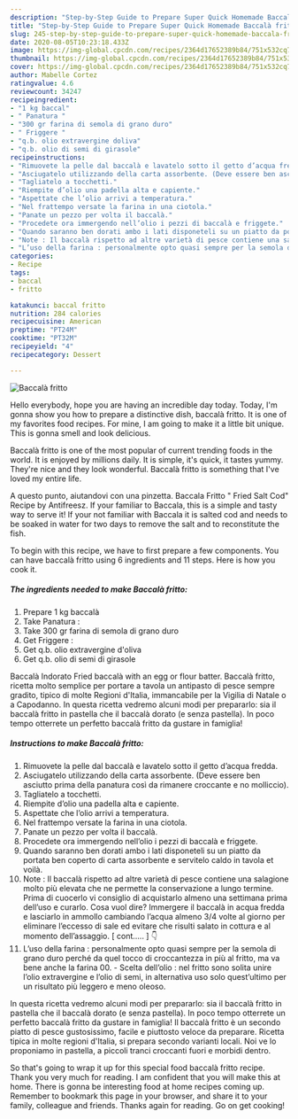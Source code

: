 ```yaml
---
description: "Step-by-Step Guide to Prepare Super Quick Homemade Baccalà fritto"
title: "Step-by-Step Guide to Prepare Super Quick Homemade Baccalà fritto"
slug: 245-step-by-step-guide-to-prepare-super-quick-homemade-baccala-fritto
date: 2020-08-05T10:23:18.433Z
image: https://img-global.cpcdn.com/recipes/2364d17652389b84/751x532cq70/baccala-fritto-recipe-main-photo.jpg
thumbnail: https://img-global.cpcdn.com/recipes/2364d17652389b84/751x532cq70/baccala-fritto-recipe-main-photo.jpg
cover: https://img-global.cpcdn.com/recipes/2364d17652389b84/751x532cq70/baccala-fritto-recipe-main-photo.jpg
author: Mabelle Cortez
ratingvalue: 4.6
reviewcount: 34247
recipeingredient:
- "1 kg baccal"
- " Panatura "
- "300 gr farina di semola di grano duro"
- " Friggere "
- "q.b. olio extravergine doliva"
- "q.b. olio di semi di girasole"
recipeinstructions:
- "Rimuovete la pelle dal baccalà e lavatelo sotto il getto d’acqua fredda."
- "Asciugatelo utilizzando della carta assorbente. (Deve essere ben asciutto prima della panatura così da rimanere croccante e no molliccio)."
- "Tagliatelo a tocchetti."
- "Riempite d’olio una padella alta e capiente."
- "Aspettate che l’olio arrivi a temperatura."
- "Nel frattempo versate la farina in una ciotola."
- "Panate un pezzo per volta il baccalà."
- "Procedete ora immergendo nell’olio i pezzi di baccalà e friggete."
- "Quando saranno ben dorati ambo i lati disponeteli su un piatto da portata ben coperto di carta assorbente e servitelo caldo in tavola et voilà."
- "Note : Il baccalà rispetto ad altre varietà di pesce contiene una salagione molto più elevata che ne permette la conservazione a lungo termine. Prima di cuocerlo vi consiglio di acquistarlo almeno una settimana prima dell’uso e curarlo. Cosa vuol dire? Immergere il baccalà in acqua fredda e lasciarlo in ammollo cambiando l’acqua almeno 3/4 volte al giorno per eliminare l’eccesso di sale ed evitare che risulti salato in cottura e al momento dell’assaggio. [ cont..... ] 👇"
- "L’uso della farina : personalmente opto quasi sempre per la semola di grano duro perché da quel tocco di croccantezza in più al fritto, ma va bene anche la farina 00. Scelta dell’olio : nel fritto sono solita unire l’olio extravergine e l’olio di semi, in alternativa uso solo quest’ultimo per un risultato più leggero e meno oleoso."
categories:
- Recipe
tags:
- baccal
- fritto

katakunci: baccal fritto 
nutrition: 284 calories
recipecuisine: American
preptime: "PT24M"
cooktime: "PT32M"
recipeyield: "4"
recipecategory: Dessert

---
```



![Baccalà fritto](https://img-global.cpcdn.com/recipes/2364d17652389b84/751x532cq70/baccala-fritto-recipe-main-photo.jpg)

Hello everybody, hope you are having an incredible day today. Today, I'm gonna show you how to prepare a distinctive dish, baccalà fritto. It is one of my favorites food recipes. For mine, I am going to make it a little bit unique. This is gonna smell and look delicious.

Baccalà fritto is one of the most popular of current trending foods in the world. It is enjoyed by millions daily. It is simple, it's quick, it tastes yummy. They're nice and they look wonderful. Baccalà fritto is something that I've loved my entire life.

A questo punto, aiutandovi con una pinzetta. Baccala Fritto &#34; Fried Salt Cod&#34; Recipe by Antifreesz. If your familiar to Baccala, this is a simple and tasty way to serve it! If your not familiar with Baccala it is salted cod and needs to be soaked in water for two days to remove the salt and to reconstitute the fish.


To begin with this recipe, we have to first prepare a few components. You can have baccalà fritto using 6 ingredients and 11 steps. Here is how you cook it.

<!--inarticleads1-->

##### The ingredients needed to make Baccalà fritto:

1. Prepare 1 kg baccalà
1. Take  Panatura :
1. Take 300 gr farina di semola di grano duro
1. Get  Friggere :
1. Get q.b. olio extravergine d&#39;oliva
1. Get q.b. olio di semi di girasole


Baccalà Indorato Fried baccalà with an egg or flour batter. Baccalà fritto, ricetta molto semplice per portare a tavola un antipasto di pesce sempre gradito, tipico di molte Regioni d&#39;Italia, immancabile per la Vigilia di Natale o a Capodanno. In questa ricetta vedremo alcuni modi per prepararlo: sia il baccalà fritto in pastella che il baccalà dorato (e senza pastella). In poco tempo otterrete un perfetto baccalà fritto da gustare in famiglia! 

<!--inarticleads2-->

##### Instructions to make Baccalà fritto:

1. Rimuovete la pelle dal baccalà e lavatelo sotto il getto d’acqua fredda.
1. Asciugatelo utilizzando della carta assorbente. (Deve essere ben asciutto prima della panatura così da rimanere croccante e no molliccio).
1. Tagliatelo a tocchetti.
1. Riempite d’olio una padella alta e capiente.
1. Aspettate che l’olio arrivi a temperatura.
1. Nel frattempo versate la farina in una ciotola.
1. Panate un pezzo per volta il baccalà.
1. Procedete ora immergendo nell’olio i pezzi di baccalà e friggete.
1. Quando saranno ben dorati ambo i lati disponeteli su un piatto da portata ben coperto di carta assorbente e servitelo caldo in tavola et voilà.
1. Note : Il baccalà rispetto ad altre varietà di pesce contiene una salagione molto più elevata che ne permette la conservazione a lungo termine. Prima di cuocerlo vi consiglio di acquistarlo almeno una settimana prima dell’uso e curarlo. Cosa vuol dire? Immergere il baccalà in acqua fredda e lasciarlo in ammollo cambiando l’acqua almeno 3/4 volte al giorno per eliminare l’eccesso di sale ed evitare che risulti salato in cottura e al momento dell’assaggio. [ cont..... ] 👇
1. L’uso della farina : personalmente opto quasi sempre per la semola di grano duro perché da quel tocco di croccantezza in più al fritto, ma va bene anche la farina 00. - Scelta dell’olio : nel fritto sono solita unire l’olio extravergine e l’olio di semi, in alternativa uso solo quest’ultimo per un risultato più leggero e meno oleoso.


In questa ricetta vedremo alcuni modi per prepararlo: sia il baccalà fritto in pastella che il baccalà dorato (e senza pastella). In poco tempo otterrete un perfetto baccalà fritto da gustare in famiglia! Il baccalà fritto è un secondo piatto di pesce gustosissimo, facile e piuttosto veloce da preparare. Ricetta tipica in molte regioni d&#39;Italia, si prepara secondo varianti locali. Noi ve lo proponiamo in pastella, a piccoli tranci croccanti fuori e morbidi dentro. 

So that's going to wrap it up for this special food baccalà fritto recipe. Thank you very much for reading. I am confident that you will make this at home. There is gonna be interesting food at home recipes coming up. Remember to bookmark this page in your browser, and share it to your family, colleague and friends. Thanks again for reading. Go on get cooking!
